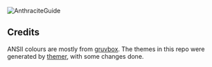 ![AnthraciteGuide](https://user-images.githubusercontent.com/29494694/112783611-efac8400-900c-11eb-81e4-fd9ff43480f7.png)

## Credits
ANSII colours are mostly from [gruvbox](https://github.com/morhetz/gruvbox).
The themes in this repo were generated by [themer](https://github.com/mjswensen/themer), with some changes done.
